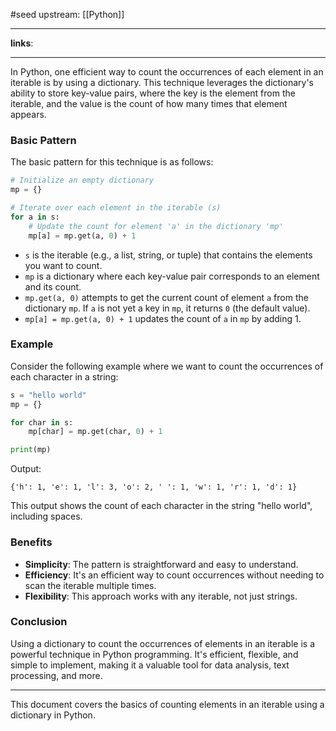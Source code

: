 #seed 
upstream: [[Python]]

---

**links**: 

---

In Python, one efficient way to count the occurrences of each element in an iterable is by using a dictionary. This technique leverages the dictionary's ability to store key-value pairs, where the key is the element from the iterable, and the value is the count of how many times that element appears.

### Basic Pattern

The basic pattern for this technique is as follows:

```python
# Initialize an empty dictionary
mp = {}

# Iterate over each element in the iterable (s)
for a in s:
    # Update the count for element 'a' in the dictionary 'mp'
    mp[a] = mp.get(a, 0) + 1
```

- `s` is the iterable (e.g., a list, string, or tuple) that contains the elements you want to count.
- `mp` is a dictionary where each key-value pair corresponds to an element and its count.
- `mp.get(a, 0)` attempts to get the current count of element `a` from the dictionary `mp`. If `a` is not yet a key in `mp`, it returns `0` (the default value).
- `mp[a] = mp.get(a, 0) + 1` updates the count of `a` in `mp` by adding 1.

### Example

Consider the following example where we want to count the occurrences of each character in a string:

```python
s = "hello world"
mp = {}

for char in s:
    mp[char] = mp.get(char, 0) + 1

print(mp)
```

Output:

```
{'h': 1, 'e': 1, 'l': 3, 'o': 2, ' ': 1, 'w': 1, 'r': 1, 'd': 1}
```

This output shows the count of each character in the string "hello world", including spaces.

### Benefits

- **Simplicity**: The pattern is straightforward and easy to understand.
- **Efficiency**: It's an efficient way to count occurrences without needing to scan the iterable multiple times.
- **Flexibility**: This approach works with any iterable, not just strings.

### Conclusion

Using a dictionary to count the occurrences of elements in an iterable is a powerful technique in Python programming. It's efficient, flexible, and simple to implement, making it a valuable tool for data analysis, text processing, and more.

--- 

This document covers the basics of counting elements in an iterable using a dictionary in Python.
